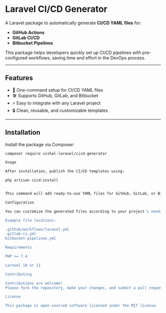# Laravel CI/CD Generator

A Laravel package to automatically generate **CI/CD YAML files** for:
- **GitHub Actions**
- **GitLab CI/CD**
- **Bitbucket Pipelines**

This package helps developers quickly set up CI/CD pipelines with pre-configured workflows, saving time and effort in the DevOps process.

---

## Features
- 🚀 One-command setup for CI/CD YAML files
- 🛠 Supports GitHub, GitLab, and Bitbucket
- ⚡ Easy to integrate with any Laravel project
- 🔒 Clean, reusable, and customizable templates

---

## Installation

Install the package via Composer:

```bash
composer require vishal-laravel/cicd-generator

Usage

After installation, publish the CI/CD templates using:

php artisan cicd:install


This command will add ready-to-use YAML files for GitHub, GitLab, or Bitbucket pipelines into your project.

Configuration

You can customize the generated files according to your project's needs.

Example file locations:

.github/workflows/laravel.yml
.gitlab-ci.yml
bitbucket-pipelines.yml

Requirements

PHP >= 7.4

Laravel 10 or 11

Contributing

Contributions are welcome!
Please fork the repository, make your changes, and submit a pull request.

License

This package is open-sourced software licensed under the MIT license.